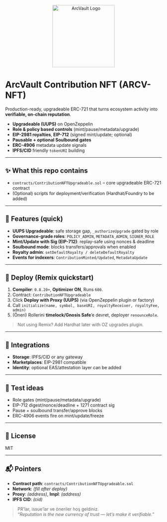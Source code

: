 <p align="center">
  <img src="assets/logo.png" alt="ArcVault Logo" width="200"/>
</p>



# ArcVault Contribution NFT (ARCV-NFT)

Production-ready, upgradeable ERC-721 that turns ecosystem activity into **verifiable, on-chain reputation**.

- **Upgradeable (UUPS)** on OpenZeppelin
- **Role & policy based controls** (mint/pause/metadata/upgrade)
- **EIP-2981 royalties**, **EIP-712** (signed mint/update; optional)
- **Pausable + optional Soulbound gates**
- **ERC-4906** metadata update signals
- **IPFS/CID** friendly `tokenURI` building

---

## ✨ What this repo contains
- `contracts/ContributionNFTUpgradeable.sol` – core upgradeable ERC-721 contract
- (Optional) scripts for deployment/verification (Hardhat/Foundry to be added)

---

## 🧱 Features (quick)
- **UUPS Upgradeable**: safe storage gap, `_authorizeUpgrade` gated by role
- **Governance-grade roles**: `POLICY_ADMIN`, `METADATA_ADMIN`, `SIGNER_ROLE`
- **Mint/Update with Sig (EIP-712)**: replay-safe using nonces & deadline
- **Soulbound mode**: blocks transfers/approvals when enabled
- **Royalty admin**: `setDefaultRoyalty / deleteDefaultRoyalty`
- **Events for indexers**: `ContributionMinted/Updated`, `MetadataUpdate`

---

## 🚀 Deploy (Remix quickstart)
1. **Compiler**: `0.8.20+`, **Optimizer ON**, Runs `600`.
2. Contract: `ContributionNFTUpgradeable`  
3. Click **Deploy with Proxy (UUPS)** (via OpenZeppelin plugin or factory)  
4. Call `initialize(name, symbol, baseURI, royaltyReceiver, royaltyFee, admin)`
5. (Öneri) Rollerini **timelock/Gnosis Safe**’e devret, deployer `renounceRole`.

> Not using Remix? Add Hardhat later with OZ upgrades plugin.

---

## 🔗 Integrations
- **Storage**: IPFS/CID or any gateway
- **Marketplaces**: EIP-2981 compatible
- **Identity**: optional EAS/attestation layer can be added

---

## 🧪 Test ideas
- Role gates (mint/pause/metadata/upgrade)
- EIP-712 digest/nonce/deadline + 1271 contract sig
- Pause + soulbound transfer/approve blocks
- ERC-4906 events fire on mint/update/freeze

---

## 📄 License
MIT

---

## 📬 Pointers
- **Contract path**: `contracts/ContributionNFTUpgradeable.sol`
- **Network**: _(fill after deploy)_
- **Proxy**: _(address)_, **Impl**: _(address)_
- **IPFS CID**: _(cid)_

> PR’lar, issue’lar ve öneriler hoş geldiniz.  
> _“Reputation is the new currency of trust — let’s make it verifiable.”_
